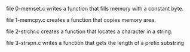 file 0-memset.c writes a function that fills memory with a constant byte.

file 1-memcpy.c creates a function that copies memory area.

file 2-strchr.c creates a function that locates a character in a string.

file 3-strspn.c writes a function that gets the length of a prefix substring


